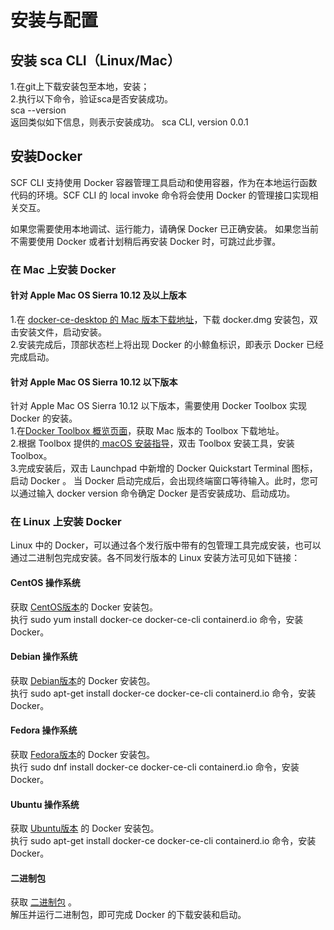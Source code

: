 # 安装与配置

## 安装 sca CLI（Linux/Mac）

1.在git上下载安装包至本地，安装；  
2.执行以下命令，验证sca是否安装成功。  
sca --version  
返回类似如下信息，则表示安装成功。 
sca CLI, version 0.0.1


## 安装Docker

SCF CLI 支持使用 Docker 容器管理工具启动和使用容器，作为在本地运行函数代码的环境。SCF CLI 的 local invoke 命令将会使用 Docker 的管理接口实现相关交互。

如果您需要使用本地调试、运行能力，请确保 Docker 已正确安装。
如果您当前不需要使用 Docker 或者计划稍后再安装 Docker 时，可跳过此步骤。

### 在 Mac 上安装 Docker
#### 针对 Apple Mac OS Sierra 10.12 及以上版本
1.在 [docker-ce-desktop 的 Mac 版本下载地址](https://hub.docker.com/editions/community/docker-ce-desktop-mac)，下载 docker.dmg 安装包，双击安装文件，启动安装。  
2.安装完成后，顶部状态栏上将出现 Docker 的小鲸鱼标识，即表示 Docker 已经完成启动。  

#### 针对 Apple Mac OS Sierra 10.12 以下版本
针对 Apple Mac OS Sierra 10.12 以下版本，需要使用 Docker Toolbox 实现 Docker 的安装。  
1.在[Docker Toolbox 概览页面](https://docs.docker.com/toolbox/overview/)，获取 Mac 版本的 Toolbox 下载地址。  
2.根据 Toolbox 提供的[ macOS 安装指导](https://docs.docker.com/toolbox/toolbox_install_mac/)，双击 Toolbox 安装工具，安装 Toolbox。  
3.完成安装后，双击 Launchpad 中新增的 Docker Quickstart Terminal 图标，启动 Docker  。
当 Docker 启动完成后，会出现终端窗口等待输入。此时，您可以通过输入 docker version 命令确定 Docker 是否安装成功、启动成功。  

### 在 Linux 上安装 Docker
Linux 中的 Docker，可以通过各个发行版中带有的包管理工具完成安装，也可以通过二进制包完成安装。各不同发行版本的 Linux 安装方法可见如下链接：

#### CentOS 操作系统
获取 [CentOS版本](https://docs.docker.com/install/linux/docker-ce/centos/)的 Docker 安装包。  
执行 sudo yum install docker-ce docker-ce-cli containerd.io 命令，安装 Docker。
#### Debian 操作系统
获取 [Debian版本](https://docs.docker.com/install/linux/docker-ce/debian/)的 Docker 安装包。  
执行 sudo apt-get install docker-ce docker-ce-cli containerd.io 命令，安装 Docker。
#### Fedora 操作系统
获取 [Fedora版本](https://docs.docker.com/install/linux/docker-ce/fedora/)的 Docker 安装包。  
执行 sudo dnf install docker-ce docker-ce-cli containerd.io 命令，安装 Docker。
#### Ubuntu 操作系统 
获取 [Ubuntu版本](https://docs.docker.com/install/linux/docker-ce/ubuntu/) 的 Docker 安装包。  
执行 sudo apt-get install docker-ce docker-ce-cli containerd.io 命令，安装 Docker。
#### 二进制包
获取 [二进制包](https://docs.docker.com/install/linux/docker-ce/binaries/) 。  
解压并运行二进制包，即可完成 Docker 的下载安装和启动。
